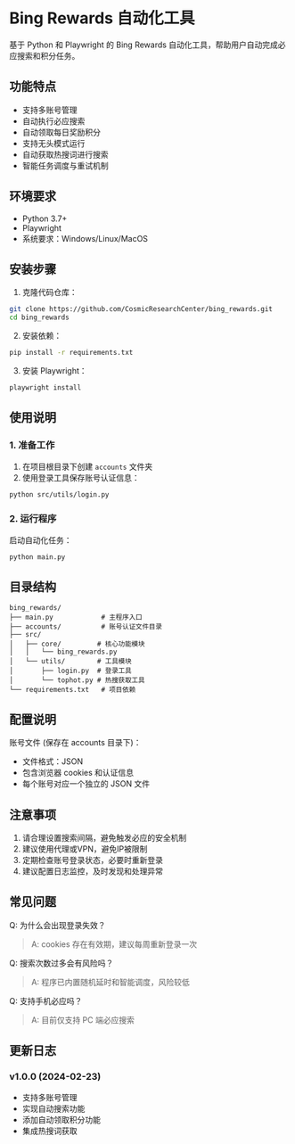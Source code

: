 # Bing Rewards 自动化工具

基于 Python 和 Playwright 的 Bing Rewards 自动化工具，帮助用户自动完成必应搜索和积分任务。

## 功能特点

- 支持多账号管理
- 自动执行必应搜索
- 自动领取每日奖励积分
- 支持无头模式运行
- 自动获取热搜词进行搜索
- 智能任务调度与重试机制

## 环境要求

- Python 3.7+
- Playwright
- 系统要求：Windows/Linux/MacOS

## 安装步骤

1. 克隆代码仓库：
```bash
git clone https://github.com/CosmicResearchCenter/bing_rewards.git
cd bing_rewards
```

2. 安装依赖：
```bash
pip install -r requirements.txt
```

3. 安装 Playwright：
```bash
playwright install
```

## 使用说明

### 1. 准备工作

1. 在项目根目录下创建 `accounts` 文件夹
2. 使用登录工具保存账号认证信息：
```bash
python src/utils/login.py
```

### 2. 运行程序

启动自动化任务：
```bash
python main.py
```

## 目录结构

```
bing_rewards/
├── main.py            # 主程序入口
├── accounts/          # 账号认证文件目录
├── src/
│   ├── core/         # 核心功能模块
│   │   └── bing_rewards.py
│   └── utils/        # 工具模块
│       ├── login.py  # 登录工具
│       └── tophot.py # 热搜获取工具
└── requirements.txt   # 项目依赖
```

## 配置说明

账号文件 (保存在 accounts 目录下)：
- 文件格式：JSON
- 包含浏览器 cookies 和认证信息
- 每个账号对应一个独立的 JSON 文件

## 注意事项

1. 请合理设置搜索间隔，避免触发必应的安全机制
2. 建议使用代理或VPN，避免IP被限制
3. 定期检查账号登录状态，必要时重新登录
4. 建议配置日志监控，及时发现和处理异常

## 常见问题

Q: 为什么会出现登录失效？
> A: cookies 存在有效期，建议每周重新登录一次

Q: 搜索次数过多会有风险吗？
> A: 程序已内置随机延时和智能调度，风险较低

Q: 支持手机必应吗？
> A: 目前仅支持 PC 端必应搜索

## 更新日志

### v1.0.0 (2024-02-23)
- 支持多账号管理
- 实现自动搜索功能
- 添加自动领取积分功能
- 集成热搜词获取
